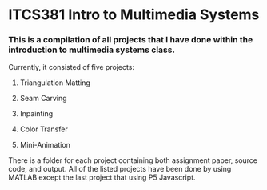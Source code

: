 # ITCS381 Intro to Multimedia Systems

### This is a compilation of all projects that I have done within the introduction to multimedia systems class.

Currently, it consisted of five projects:
1. Triangulation Matting

3. Seam Carving
4. Inpainting
5. Color Transfer
6. Mini-Animation

There is a folder for each project containing both assignment paper, source code, and output. All of the listed projects have been done by using MATLAB except the last project that using P5 Javascript.
